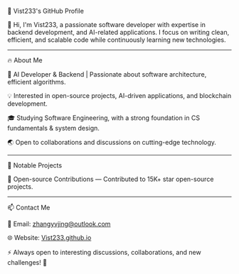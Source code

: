 🚀 Vist233's GitHub Profile

👋 Hi, I'm Vist233, a passionate software developer with expertise in backend development, and AI-related applications. I focus on writing clean, efficient, and scalable code while continuously learning new technologies.

---
🔥 About Me

🎯 AI Developer & Backend | Passionate about software architecture, efficient algorithms.

💡 Interested in open-source projects, AI-driven applications, and blockchain development.

🎓 Studying Software Engineering, with a strong foundation in CS fundamentals & system design.

🌏 Open to collaborations and discussions on cutting-edge technology.

---
📌 Notable Projects

🔹 Open-source Contributions
— Contributed to 15K+ star open-source projects.

---
📫 Contact Me

📩 Email: zhangyvjing@outlook.com

🌐 Website: [Vist233.github.io](https://vist233.github.io)  


⚡ Always open to interesting discussions, collaborations, and new challenges! 🚀
<!---
Vist233/Vist233 is a ✨ special ✨ repository because its `README.md` (this file) appears on your GitHub profile.
You can click the Preview link to take a look at your changes.
--->

